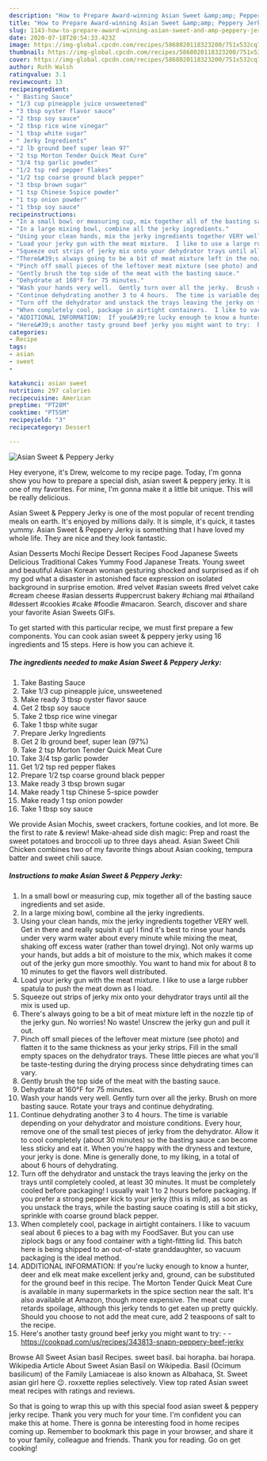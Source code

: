 ```yaml
---
description: "How to Prepare Award-winning Asian Sweet &amp;amp; Peppery Jerky"
title: "How to Prepare Award-winning Asian Sweet &amp;amp; Peppery Jerky"
slug: 1143-how-to-prepare-award-winning-asian-sweet-and-amp-peppery-jerky
date: 2020-07-18T20:54:33.423Z
image: https://img-global.cpcdn.com/recipes/5868020118323200/751x532cq70/asian-sweet-peppery-jerky-recipe-main-photo.jpg
thumbnail: https://img-global.cpcdn.com/recipes/5868020118323200/751x532cq70/asian-sweet-peppery-jerky-recipe-main-photo.jpg
cover: https://img-global.cpcdn.com/recipes/5868020118323200/751x532cq70/asian-sweet-peppery-jerky-recipe-main-photo.jpg
author: Ruth Walsh
ratingvalue: 3.1
reviewcount: 13
recipeingredient:
- " Basting Sauce"
- "1/3 cup pineapple juice unsweetened"
- "3 tbsp oyster flavor sauce"
- "2 tbsp soy sauce"
- "2 tbsp rice wine vinegar"
- "1 tbsp white sugar"
- " Jerky Ingredients"
- "2 lb ground beef super lean 97"
- "2 tsp Morton Tender Quick Meat Cure"
- "3/4 tsp garlic powder"
- "1/2 tsp red pepper flakes"
- "1/2 tsp coarse ground black pepper"
- "3 tbsp brown sugar"
- "1 tsp Chinese 5spice powder"
- "1 tsp onion powder"
- "1 tbsp soy sauce"
recipeinstructions:
- "In a small bowl or measuring cup, mix together all of the basting sauce ingredients and set aside."
- "In a large mixing bowl, combine all the jerky ingredients."
- "Using your clean hands, mix the jerky ingredients together VERY well.  Get in there and really squish it up!  I find it&#39;s best to rinse your hands under very warm water about every minute while mixing the meat, shaking off excess water (rather than towel drying).  Not only warms up your hands, but adds a bit of moisture to the mix, which makes it come out of the jerky gun more smoothly.  You want to hand mix for about 8 to 10 minutes to get the flavors well distributed."
- "Load your jerky gun with the meat mixture.  I like to use a large rubber spatula to push the meat down as I load."
- "Squeeze out strips of jerky mix onto your dehydrator trays until all the mix is used up."
- "There&#39;s always going to be a bit of meat mixture left in the nozzle tip of the jerky gun.  No worries!  No waste!  Unscrew the jerky gun and pull it out."
- "Pinch off small pieces of the leftover meat mixture (see photo) and flatten it to the same thickness as your jerky strips.  Fill in the small empty spaces on the dehydrator trays.  These little pieces are what you&#39;ll be taste-testing during the drying process since dehydrating times can vary."
- "Gently brush the top side of the meat with the basting sauce."
- "Dehydrate at 160°F for 75 minutes."
- "Wash your hands very well.  Gently turn over all the jerky.  Brush on more basting sauce.  Rotate your trays and continue dehydrating."
- "Continue dehydrating another 3 to 4 hours.  The time is variable depending on your dehydrator and moisture conditions.  Every hour, remove one of the small test pieces of jerky from the dehydrator.  Allow it to cool completely (about 30 minutes) so the basting sauce can become less sticky and eat it.  When you&#39;re happy with the dryness and texture, your jerky is done.  Mine is generally done, to my liking, in a total of about 6 hours of dehydrating."
- "Turn off the dehydrator and unstack the trays leaving the jerky on the trays until completely cooled, at least 30 minutes.  It must be completely cooled before packaging!  I usually wait 1 to 2 hours before packaging.  If you prefer a strong pepper kick to your jerky (this is mild), as soon as you unstack the trays, while the basting sauce coating is still a bit sticky, sprinkle with coarse ground black pepper."
- "When completely cool, package in airtight containers.  I like to vacuum seal about 6 pieces to a bag with my FoodSaver.  But you can use ziplock bags or any food container with a tight-fitting lid.  This batch here is being shipped to an out-of-state granddaughter, so vacuum packaging is the ideal method."
- "ADDITIONAL INFORMATION:  If you&#39;re lucky enough to know a hunter, deer and elk meat make excellent jerky and, ground, can be substituted for the ground beef in this recipe.  The Morton Tender Quick Meat Cure is available in many supermarkets in the spice section near the salt.  It&#39;s also available at Amazon, though more expensive.  The meat cure retards spoilage, although this jerky tends to get eaten up pretty quickly.  Should you choose to not add the meat cure, add 2 teaspoons of salt to the recipe."
- "Here&#39;s another tasty ground beef jerky you might want to try:  https://cookpad.com/us/recipes/343813-snapn-peppery-beef-jerky"
categories:
- Recipe
tags:
- asian
- sweet
- 

katakunci: asian sweet  
nutrition: 297 calories
recipecuisine: American
preptime: "PT28M"
cooktime: "PT55M"
recipeyield: "3"
recipecategory: Dessert

---
```



![Asian Sweet &amp; Peppery Jerky](https://img-global.cpcdn.com/recipes/5868020118323200/751x532cq70/asian-sweet-peppery-jerky-recipe-main-photo.jpg)

Hey everyone, it's Drew, welcome to my recipe page. Today, I'm gonna show you how to prepare a special dish, asian sweet &amp; peppery jerky. It is one of my favorites. For mine, I'm gonna make it a little bit unique. This will be really delicious.

Asian Sweet &amp; Peppery Jerky is one of the most popular of recent trending meals on earth. It's enjoyed by millions daily. It is simple, it's quick, it tastes yummy. Asian Sweet &amp; Peppery Jerky is something that I have loved my whole life. They are nice and they look fantastic.

Asian Desserts Mochi Recipe Dessert Recipes Food Japanese Sweets Delicious Traditional Cakes Yummy Food Japanese Treats. Young sweet and beautiful Asian Korean woman gesturing shocked and surprised as if oh my god what a disaster in astonished face expression on isolated background in surprise emotion. #red velvet #asian sweets #red velvet cake #cream cheese #asian desserts #uppercrust bakery #chiang mai #thailand #dessert #cookies #cake #foodie #macaron. Search, discover and share your favorite Asian Sweets GIFs.


To get started with this particular recipe, we must first prepare a few components. You can cook asian sweet &amp; peppery jerky using 16 ingredients and 15 steps. Here is how you can achieve it.

<!--inarticleads1-->

##### The ingredients needed to make Asian Sweet &amp; Peppery Jerky:

1. Take  Basting Sauce
1. Take 1/3 cup pineapple juice, unsweetened
1. Make ready 3 tbsp oyster flavor sauce
1. Get 2 tbsp soy sauce
1. Take 2 tbsp rice wine vinegar
1. Take 1 tbsp white sugar
1. Prepare  Jerky Ingredients
1. Get 2 lb ground beef, super lean (97%)
1. Take 2 tsp Morton Tender Quick Meat Cure
1. Take 3/4 tsp garlic powder
1. Get 1/2 tsp red pepper flakes
1. Prepare 1/2 tsp coarse ground black pepper
1. Make ready 3 tbsp brown sugar
1. Make ready 1 tsp Chinese 5-spice powder
1. Make ready 1 tsp onion powder
1. Take 1 tbsp soy sauce


We provide Asian Mochis, sweet crackers, fortune cookies, and lot more. Be the first to rate &amp; review! Make-ahead side dish magic: Prep and roast the sweet potatoes and broccoli up to three days ahead. Asian Sweet Chili Chicken combines two of my favorite things about Asian cooking, tempura batter and sweet chili sauce. 

<!--inarticleads2-->

##### Instructions to make Asian Sweet &amp; Peppery Jerky:

1. In a small bowl or measuring cup, mix together all of the basting sauce ingredients and set aside.
1. In a large mixing bowl, combine all the jerky ingredients.
1. Using your clean hands, mix the jerky ingredients together VERY well.  Get in there and really squish it up!  I find it&#39;s best to rinse your hands under very warm water about every minute while mixing the meat, shaking off excess water (rather than towel drying).  Not only warms up your hands, but adds a bit of moisture to the mix, which makes it come out of the jerky gun more smoothly.  You want to hand mix for about 8 to 10 minutes to get the flavors well distributed.
1. Load your jerky gun with the meat mixture.  I like to use a large rubber spatula to push the meat down as I load.
1. Squeeze out strips of jerky mix onto your dehydrator trays until all the mix is used up.
1. There&#39;s always going to be a bit of meat mixture left in the nozzle tip of the jerky gun.  No worries!  No waste!  Unscrew the jerky gun and pull it out.
1. Pinch off small pieces of the leftover meat mixture (see photo) and flatten it to the same thickness as your jerky strips.  Fill in the small empty spaces on the dehydrator trays.  These little pieces are what you&#39;ll be taste-testing during the drying process since dehydrating times can vary.
1. Gently brush the top side of the meat with the basting sauce.
1. Dehydrate at 160°F for 75 minutes.
1. Wash your hands very well.  Gently turn over all the jerky.  Brush on more basting sauce.  Rotate your trays and continue dehydrating.
1. Continue dehydrating another 3 to 4 hours.  The time is variable depending on your dehydrator and moisture conditions.  Every hour, remove one of the small test pieces of jerky from the dehydrator.  Allow it to cool completely (about 30 minutes) so the basting sauce can become less sticky and eat it.  When you&#39;re happy with the dryness and texture, your jerky is done.  Mine is generally done, to my liking, in a total of about 6 hours of dehydrating.
1. Turn off the dehydrator and unstack the trays leaving the jerky on the trays until completely cooled, at least 30 minutes.  It must be completely cooled before packaging!  I usually wait 1 to 2 hours before packaging.  If you prefer a strong pepper kick to your jerky (this is mild), as soon as you unstack the trays, while the basting sauce coating is still a bit sticky, sprinkle with coarse ground black pepper.
1. When completely cool, package in airtight containers.  I like to vacuum seal about 6 pieces to a bag with my FoodSaver.  But you can use ziplock bags or any food container with a tight-fitting lid.  This batch here is being shipped to an out-of-state granddaughter, so vacuum packaging is the ideal method.
1. ADDITIONAL INFORMATION:  If you&#39;re lucky enough to know a hunter, deer and elk meat make excellent jerky and, ground, can be substituted for the ground beef in this recipe.  The Morton Tender Quick Meat Cure is available in many supermarkets in the spice section near the salt.  It&#39;s also available at Amazon, though more expensive.  The meat cure retards spoilage, although this jerky tends to get eaten up pretty quickly.  Should you choose to not add the meat cure, add 2 teaspoons of salt to the recipe.
1. Here&#39;s another tasty ground beef jerky you might want to try: -  - https://cookpad.com/us/recipes/343813-snapn-peppery-beef-jerky


Browse All Sweet Asian basil Recipes. sweet basil. bai horapha. bai horapa. Wikipedia Article About Sweet Asian Basil on Wikipedia. Basil (Ocimum basilicum) of the Family Lamiaceae is also known as Albahaca, St. Sweet asian girl here 😉. roxxette replies selectively. View top rated Asian sweet meat recipes with ratings and reviews. 

So that is going to wrap this up with this special food asian sweet &amp; peppery jerky recipe. Thank you very much for your time. I'm confident you can make this at home. There is gonna be interesting food in home recipes coming up. Remember to bookmark this page in your browser, and share it to your family, colleague and friends. Thank you for reading. Go on get cooking!
